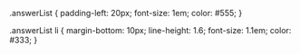 .answerList {
  padding-left: 20px;
  font-size: 1em;
  color: #555;
}

.answerList li {
  margin-bottom: 10px;
  line-height: 1.6;
  font-size: 1.1em;
  color: #333;
}
